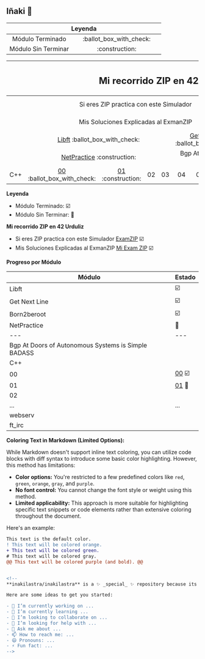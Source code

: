 ## Iñaki 👋

<table>
    <thead>
        <tr>
            <th align="center" colspan="2">Leyenda</th> 
        </tr> 
    </thead>
    <tbody>
        <tr> 
            <td align="center">Módulo Terminado</td> 
            <td align="center">&emsp; :ballot_box_with_check: &emsp;</td>
        </tr>
        <tr> 
            <td align="center">Módulo Sin Terminar</td> 
            <td align="center">&emsp; :construction: &emsp;</td>
        </tr>     
    </tbody>
</table>

<table>
    <thead>
        <tr>
            <th align="center" colspan="13"><h2>Mi recorrido ZIP en 42 Urduliz</h2></th> 
        </tr> 
    </thead>
    <tbody>
        <tr>
            <td>&nbsp;</td>  
            <td align="center" colspan="8">Si eres ZIP practica con este Simulador</td> 
            <td align="center" colspan="4"><a href="https://github.com/inakilastra/ExamZIP" style="text-decoration: none;color: #333;">ExamZIP</a> :ballot_box_with_check:</td>
        </tr>
        <tr> 
            <td>&nbsp;</td>
            <td align="center" colspan="8">Mis Soluciones Explicadas al ExmanZIP</td> 
            <td align="center" colspan="4"><a href="https://github.com/inakilastra/Mi_Exman_ZIP" target="_blank">Mi Exam ZIP</a> :ballot_box_with_check:</td>
        </tr>  
        <tr>
            <td rowspan="2">&nbsp;</td>
            <td align="center" colspan="4"><a href="https://github.com/inakilastra/Libft" target="_blank">Libft</a> :ballot_box_with_check:</td> 
            <td align="center" colspan="4"><a href="https://github.com/inakilastra/Get_Next_Line" target="_blank">Get Next Line</a> :ballot_box_with_check:</td> 
            <td align="center" colspan="4"><a href="https://github.com/inakilastra/Born2beroot" target="_blank">Born2beroot</a> :ballot_box_with_check:</td> 
        </tr>
        <tr>
            <td align="center" colspan="4"><a href="https://github.com/inakilastra/NetPractice" target="_blank">NetPractice</a> :construction:</td> 
            <td align="center" colspan="8">Bgp At Doors of Autonomous Systems is Simple BADASS</td> 
        </tr>
        <tr>
            <td align="center">C++</td> 
            <td align="center"><a href="https://github.com/inakilastra/CPP00" target="_blank">00</a> :ballot_box_with_check:</td>
            <td align="center"><a href="https://github.com/inakilastra/CPP01" target="_blank">01</a> :construction:</td>
            <td align="center">02</td>
            <td align="center">03</td>
            <td align="center">04</td>
            <td align="center">05</td>
            <td align="center">06</td>
            <td align="center">07</td>
            <td align="center">08</td>
            <td align="center">09</td>
            <td align="center">webserv</td>
            <td align="center">ft_irc</td>
        </tr>      
    </tbody>
</table>

**Leyenda**

* Módulo Terminado: :ballot_box_with_check:
* Módulo Sin Terminar: :construction:

**Mi recorrido ZIP en 42 Urduliz**

* Si eres ZIP practica con este Simulador [ExamZIP](https://github.com/inakilastra/ExamZIP) :ballot_box_with_check:
* Mis Soluciones Explicadas al ExmanZIP [Mi Exam ZIP](https://github.com/inakilastra/Mi_Exman_ZIP) :ballot_box_with_check:

**Progreso por Módulo**

| Módulo | Estado |
|---|---|
| Libft | :ballot_box_with_check: |
| Get Next Line | :ballot_box_with_check: |
| Born2beroot | :ballot_box_with_check: |
| NetPractice | :construction: |
| --- | --- |
| Bgp At Doors of Autonomous Systems is Simple BADASS |  |
| C++ |  |
| 00 | [00](https://github.com/inakilastra/CPP00) :ballot_box_with_check: |
| 01 | [01](https://github.com/inakilastra/CPP01) :construction: |
| 02 |  |
| ... | ...|
| webserv |  |
| ft_irc |  |

**Coloring Text in Markdown (Limited Options):**

While Markdown doesn't support inline text coloring, you can utilize code blocks with diff syntax to introduce some basic color highlighting. However, this method has limitations:

* **Color options:** You're restricted to a few predefined colors like `red`, `green`, `orange`, `gray`, and `purple`.
* **No font control:** You cannot change the font style or weight using this method.
* **Limited applicability:** This approach is more suitable for highlighting specific text snippets or code elements rather than extensive coloring throughout the document.

Here's an example:

```diff
This text is the default color.
! This text will be colored orange.
+ This text will be colored green.
# This text will be colored gray.
@@ This text will be colored purple (and bold). @@


<!--
**inakilastra/inakilastra** is a ✨ _special_ ✨ repository because its `README.md` (this file) appears on your GitHub profile.

Here are some ideas to get you started:

- 🔭 I’m currently working on ...
- 🌱 I’m currently learning ...
- 👯 I’m looking to collaborate on ...
- 🤔 I’m looking for help with ...
- 💬 Ask me about ...
- 📫 How to reach me: ...
- 😄 Pronouns: ...
- ⚡ Fun fact: ...
-->
